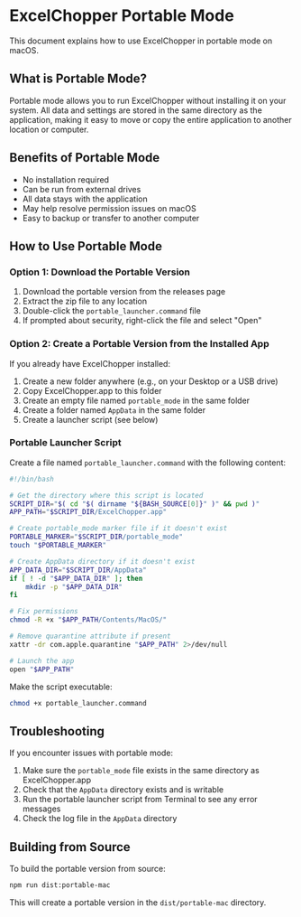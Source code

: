 # ExcelChopper Portable Mode

This document explains how to use ExcelChopper in portable mode on macOS.

## What is Portable Mode?

Portable mode allows you to run ExcelChopper without installing it on your system. All data and settings are stored in the same directory as the application, making it easy to move or copy the entire application to another location or computer.

## Benefits of Portable Mode

- No installation required
- Can be run from external drives
- All data stays with the application
- May help resolve permission issues on macOS
- Easy to backup or transfer to another computer

## How to Use Portable Mode

### Option 1: Download the Portable Version

1. Download the portable version from the releases page
2. Extract the zip file to any location
3. Double-click the `portable_launcher.command` file
4. If prompted about security, right-click the file and select "Open"

### Option 2: Create a Portable Version from the Installed App

If you already have ExcelChopper installed:

1. Create a new folder anywhere (e.g., on your Desktop or a USB drive)
2. Copy ExcelChopper.app to this folder
3. Create an empty file named `portable_mode` in the same folder
4. Create a folder named `AppData` in the same folder
5. Create a launcher script (see below)

### Portable Launcher Script

Create a file named `portable_launcher.command` with the following content:

```bash
#!/bin/bash

# Get the directory where this script is located
SCRIPT_DIR="$( cd "$( dirname "${BASH_SOURCE[0]}" )" && pwd )"
APP_PATH="$SCRIPT_DIR/ExcelChopper.app"

# Create portable_mode marker file if it doesn't exist
PORTABLE_MARKER="$SCRIPT_DIR/portable_mode"
touch "$PORTABLE_MARKER"

# Create AppData directory if it doesn't exist
APP_DATA_DIR="$SCRIPT_DIR/AppData"
if [ ! -d "$APP_DATA_DIR" ]; then
    mkdir -p "$APP_DATA_DIR"
fi

# Fix permissions
chmod -R +x "$APP_PATH/Contents/MacOS/"

# Remove quarantine attribute if present
xattr -dr com.apple.quarantine "$APP_PATH" 2>/dev/null

# Launch the app
open "$APP_PATH"
```

Make the script executable:

```bash
chmod +x portable_launcher.command
```

## Troubleshooting

If you encounter issues with portable mode:

1. Make sure the `portable_mode` file exists in the same directory as ExcelChopper.app
2. Check that the `AppData` directory exists and is writable
3. Run the portable launcher script from Terminal to see any error messages
4. Check the log file in the `AppData` directory

## Building from Source

To build the portable version from source:

```bash
npm run dist:portable-mac
```

This will create a portable version in the `dist/portable-mac` directory.
